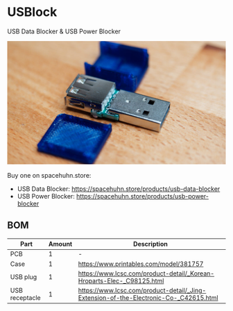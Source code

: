 # USBlock
USB Data Blocker &amp; USB Power Blocker

![USB Data Blocker](/img/datablocker.jpg)

Buy one on spacehuhn.store:
* USB Data Blocker: https://spacehuhn.store/products/usb-data-blocker
* USB Power Blocker: https://spacehuhn.store/products/usb-power-blocker

## BOM

| Part | Amount | Description |
| ---- | ------ | ----------- |
| PCB | 1 | - |
| Case | 1 | https://www.printables.com/model/381757 |
| USB plug | 1 | https://www.lcsc.com/product-detail/_Korean-Hroparts-Elec-_C98125.html |
| USB receptacle | 1 | https://www.lcsc.com/product-detail/_Jing-Extension-of-the-Electronic-Co-_C42615.html |
